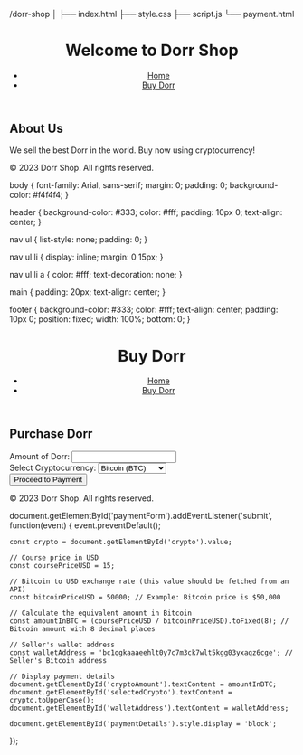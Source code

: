 /dorr-shop
│
├── index.html
├── style.css
├── script.js
└── payment.html
<!DOCTYPE html>
<html lang="en">
<head>
    <meta charset="UTF-8">
    <meta name="viewport" content="width=device-width, initial-scale=1.0">
    <title>Dorr Shop</title>
    <link rel="stylesheet" href="style.css">
</head>
<body>
    <header>
        <h1>Welcome to Dorr Shop</h1>
        <nav>
            <ul>
                <li><a href="index.html">Home</a></li>
                <li><a href="payment.html">Buy Dorr</a></li>
            </ul>
        </nav>
    </header>
    <main>
        <section>
            <h2>About Us</h2>
            <p>We sell the best Dorr in the world. Buy now using cryptocurrency!</p>
        </section>
    </main>
    <footer>
        <p>&copy; 2023 Dorr Shop. All rights reserved.</p>
    </footer>
</body>
</html>
body {
    font-family: Arial, sans-serif;
    margin: 0;
    padding: 0;
    background-color: #f4f4f4;
}

header {
    background-color: #333;
    color: #fff;
    padding: 10px 0;
    text-align: center;
}

nav ul {
    list-style: none;
    padding: 0;
}

nav ul li {
    display: inline;
    margin: 0 15px;
}

nav ul li a {
    color: #fff;
    text-decoration: none;
}

main {
    padding: 20px;
    text-align: center;
}

footer {
    background-color: #333;
    color: #fff;
    text-align: center;
    padding: 10px 0;
    position: fixed;
    width: 100%;
    bottom: 0;
}
<!DOCTYPE html>
<html lang="en">
<head>
    <meta charset="UTF-8">
    <meta name="viewport" content="width=device-width, initial-scale=1.0">
    <title>Buy Dorr</title>
    <link rel="stylesheet" href="style.css">
</head>
<body>
    <header>
        <h1>Buy Dorr</h1>
        <nav>
            <ul>
                <li><a href="index.html">Home</a></li>
                <li><a href="payment.html">Buy Dorr</a></li>
            </ul>
        </nav>
    </header>
    <main>
        <section>
            <h2>Purchase Dorr</h2>
            <form id="paymentForm">
                <label for="amount">Amount of Dorr:</label>
                <input type="number" id="amount" name="amount" min="1" required>
                <br>
                <label for="crypto">Select Cryptocurrency:</label>
                <select id="crypto" name="crypto">
                    <option value="bitcoin">Bitcoin (BTC)</option>
                    <option value="ethereum">Ethereum (ETH)</option>
                    <option value="litecoin">Litecoin (LTC)</option>
                </select>
                <br>
                <button type="submit">Proceed to Payment</button>
            </form>
            <div id="paymentDetails" style="display: none;">
                <h3>Payment Details</h3>
                <p>Please send <span id="cryptoAmount"></span> <span id="selectedCrypto"></span> to the following address:</p>
                <p><strong id="walletAddress"></strong></p>
                <p>After payment, your Dorr will be delivered automatically.</p>
            </div>
        </section>
    </main>
    <footer>
        <p>&copy; 2023 Dorr Shop. All rights reserved.</p>
    </footer>
    <script src="script.js"></script>
</body>
</html>
document.getElementById('paymentForm').addEventListener('submit', function(event) {
    event.preventDefault();

    const crypto = document.getElementById('crypto').value;

    // Course price in USD
    const coursePriceUSD = 15;

    // Bitcoin to USD exchange rate (this value should be fetched from an API)
    const bitcoinPriceUSD = 50000; // Example: Bitcoin price is $50,000

    // Calculate the equivalent amount in Bitcoin
    const amountInBTC = (coursePriceUSD / bitcoinPriceUSD).toFixed(8); // Bitcoin amount with 8 decimal places

    // Seller's wallet address
    const walletAddress = 'bc1qgkaaaeehlt0y7c7m3ck7wlt5kgg03yxaqz6cge'; // Seller's Bitcoin address

    // Display payment details
    document.getElementById('cryptoAmount').textContent = amountInBTC;
    document.getElementById('selectedCrypto').textContent = crypto.toUpperCase();
    document.getElementById('walletAddress').textContent = walletAddress;

    document.getElementById('paymentDetails').style.display = 'block';
});
